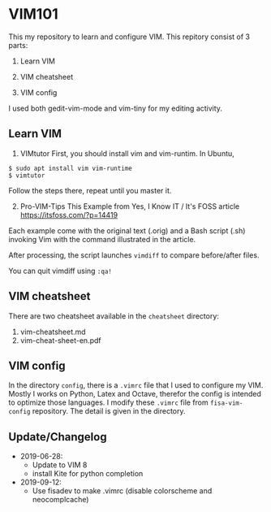 # VIM101

This my repository to learn and configure VIM. 
This repitory consist of 3 parts:

1. Learn VIM

2. VIM cheatsheet

3. VIM config

I used both gedit-vim-mode and vim-tiny for my editing activity.

## Learn VIM
1. VIMtutor
First, you should install vim and vim-runtim. In Ubuntu,

```
$ sudo apt install vim vim-runtime
$ vimtutor
```
Follow the steps there, repeat until you master it.

2. Pro-VIM-Tips
This Example from Yes, I Know IT / It's FOSS article
https://itsfoss.com/?p=14419

Each example come with the original text (.orig) and a Bash 
script (.sh) invoking Vim with the command illustrated in
the article.

After processing, the script launches `vimdiff` to compare
before/after files.

You can quit vimdiff using `:qa!`

## VIM cheatsheet
There are two cheatsheet available in the `cheatsheet` directory:
1. vim-cheatsheet.md
2. vim-cheat-sheet-en.pdf

## VIM config
In the directory `config`, there is a `.vimrc` file that I used to configure my VIM. 
Mostly I works on Python, Latex and Octave, therefor the config is intended to 
optimize those languages. I modify these `.vimrc` file from `fisa-vim-config` repository.
The detail is given in the directory.


## Update/Changelog
* 2019-06-28: 
  - Update to VIM 8  
  - install Kite for python completion
* 2019-09-12: 
  - Use fisadev to make .vimrc (disable colorscheme and neocomplcache)
